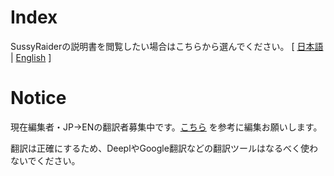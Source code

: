 # Index
SussyRaiderの説明書を閲覧したい場合はこちらから選んでください。
[ [日本語](https://github.com/SussyRaider/readme/blob/main/markdown/how-to-use-jp.md) | [English](https://github.com/SussyRaider/readme/blob/main/markdown/how-to-use-en.md) ]

# Notice
現在編集者・JP->ENの翻訳者募集中です。[こちら](https://github.com/SussyRaider/readme/blob/main/markdown/how-to-contribute.md) を参考に編集お願いします。

翻訳は正確にするため、DeeplやGoogle翻訳などの翻訳ツールはなるべく使わないでください。
